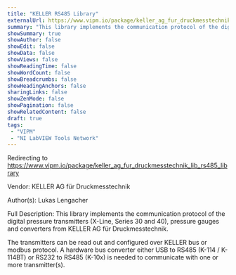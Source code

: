 ```yaml
---
title: "KELLER RS485 Library"
externalUrl: https://www.vipm.io/package/keller_ag_fur_druckmesstechnik_lib_rs485_library
summary: "This library implements the communication protocol of the digital pressure transmitters (X-Line, Series 30 and 40), pressure gauges and converters from KELLER AG für Druckmesstechnik."
showSummary: true
showAuthor: false
showEdit: false
showData: false
showViews: false
showReadingTime: false
showWordCount: false
showBreadcrumbs: false
showHeadingAnchors: false
sharingLinks: false
showZenMode: false
showPagination: false
showRelatedContent: false
draft: true
tags:
 - "VIPM"
 - "NI LabVIEW Tools Network"
---
```


Redirecting to https://www.vipm.io/package/keller_ag_fur_druckmesstechnik_lib_rs485_library

Vendor: KELLER AG für Druckmesstechnik

Author(s): Lukas Lengacher
 
Full Description:
This library implements the communication protocol of the digital pressure transmitters (X-Line, Series 30 and 40), pressure gauges and converters from KELLER AG für Druckmesstechnik. 

The transmitters can be read out and configured over KELLER bus or modbus protocol. A hardware bus converter either USB to RS485 (K-114 / K-114BT) or RS232 to RS485 (K-10x) is needed to communicate with one or more transmitter(s).